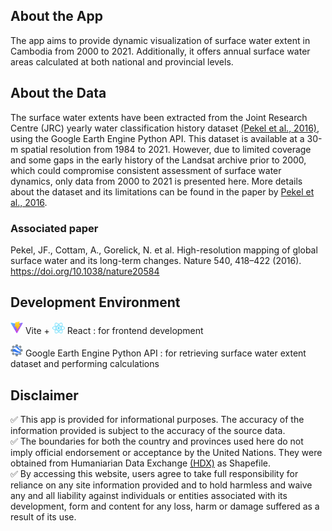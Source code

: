 ## About the App
The app aims to provide dynamic visualization of surface water extent in Cambodia from 2000 to 2021. Additionally, it offers annual surface water areas calculated at both national and provincial levels.

## About the Data
The surface water extents have been extracted from the Joint Research Centre (JRC) yearly water classification history dataset [(Pekel et al., 2016)](https://doi.org/10.1038/nature20584), using the Google Earth Engine Python API. This dataset is available at a 30-m spatial resolution from 1984 to 2021. However, due to limited coverage and some gaps in the early history of the Landsat archive prior to 2000, which could compromise consistent assessment of surface water dynamics, only data from 2000 to 2021 is presented here. More details about the dataset and its limitations can be found in the paper by [Pekel et al., 2016](https://doi.org/10.1038/nature20584).
### Associated paper
Pekel, JF., Cottam, A., Gorelick, N. et al. High-resolution mapping of global surface water and its long-term changes. Nature 540, 418–422 (2016). https://doi.org/10.1038/nature20584

## Development Environment
<img src="./data/img/Vitejs-logo.svg" alt="Vite Logo" width="20"/> Vite + <img src="./data/img/React-logo.svg" alt="React Logo" width="20"/> React : for frontend development

<img src="./data/img/google-earth-engine_logo.svg" alt="Google Earth Engine Logo" width="20"/> Google Earth Engine Python API : for retrieving surface water extent dataset and performing calculations

## Disclaimer
✅ This app is provided for informational purposes. The accuracy of the information provided is subject to the accuracy of the source data.<br/>
✅ The boundaries for both the country and provinces used here do not imply official endorsement or acceptance by the United Nations. They were obtained from Humaniarian Data Exchange [(HDX)](https://data.humdata.org/dataset/cod-ab-khm) as Shapefile.<br/>
✅ By accessing this website, users agree to take full responsibility for reliance on any site information provided and to hold harmless and waive any and all liability against individuals or entities associated with its development, form and content for any loss, harm or damage suffered as a result of its use.